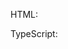 HTML:
    <snippet id='creating-listpicker-html'/>

TypeScript:
    <snippet id='creating-listpicker-code'/>
